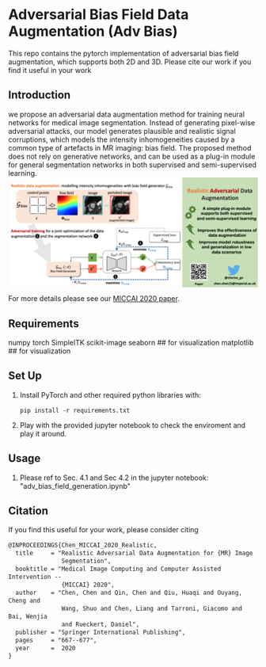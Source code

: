# Adversarial Bias Field Data Augmentation (Adv Bias)
This repo contains the pytorch implementation of adversarial bias field augmentation, which supports both 2D and 3D.
Please cite our work if you find it useful in your work


## Introduction
 we propose an adversarial data augmentation method for training neural networks for medical image segmentation. Instead of generating pixel-wise adversarial attacks, our model generates plausible and realistic signal corruptions, which models the intensity inhomogeneities caused by a common type of artefacts in MR imaging: bias field. The proposed method does not rely on generative networks, and can be used as a plug-in module for general segmentation networks in both supervised and semi-supervised learning. 
  <img align="center" src="assets/adv_bias.png" width="750">

For more details please see our [MICCAI 2020 paper](https://arxiv.org/abs/2006.13322).


## Requirements
numpy
torch
SimpleITK
scikit-image
seaborn ## for visualization
matplotlib ## for visualization

## Set Up
1.  Install PyTorch and other required python libraries with:

    ```
    pip install -r requirements.txt
    ```
2. Play with the provided jupyter notebook to check the enviroment and play it around.

## Usage
1. Please ref to Sec. 4.1 and Sec 4.2 in the jupyter notebook: "adv_bias_field_generation.ipynb"

## Citation
If you find this useful for your work, please consider citing

```
@INPROCEEDINGS{Chen_MICCAI_2020_Realistic,
  title     = "Realistic Adversarial Data Augmentation for {MR} Image
               Segmentation",
  booktitle = "Medical Image Computing and Computer Assisted Intervention --
               {MICCAI} 2020",
  author    = "Chen, Chen and Qin, Chen and Qiu, Huaqi and Ouyang, Cheng and
               Wang, Shuo and Chen, Liang and Tarroni, Giacomo and Bai, Wenjia
               and Rueckert, Daniel",
  publisher = "Springer International Publishing",
  pages     = "667--677",
  year      =  2020
}

```